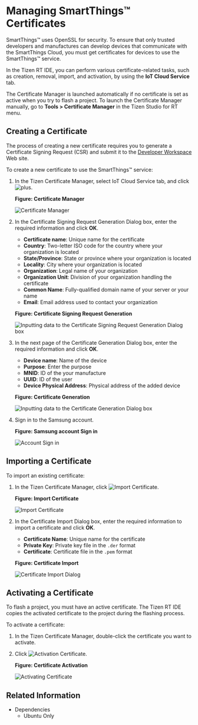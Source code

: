 
# Managing SmartThings&trade; Certificates


SmartThings&trade; uses OpenSSL for security. To ensure that only trusted developers and manufactures can develop devices that communicate with the SmartThings Cloud, you must get certificates for devices to use the SmartThings&trade; service.

In the Tizen RT IDE, you can perform various certificate-related tasks, such as creation, removal, import, and activation, by using the **IoT Cloud Service** tab.

The Certificate Manager is launched automatically if no certificate is set as active when you try to flash a project. To launch the Certificate Manager manually, go to **Tools &gt; Certificate Manager** in the Tizen Studio for RT menu.

<a name="create"></a>
## Creating a Certificate 

The process of creating a new certificate requires you to generate a Certificate Signing Request (CSR) and submit it to the [Developer Workspace](https://devworkspace.developer.samsung.com/smartthingsconsole/iotweb/site/index.html#/main) Web site.

To create a new certificate to use the SmartThings&trade; service:

1. In the Tizen Certificate Manager, select IoT Cloud Service tab, and click ![plus](media/rt_plus.png).

   **Figure: Certificate Manager** 
	
   ![Certificate Manager](media/rt_cer_mang.png)

2. In the Certificate Signing Request Generation Dialog box, enter the required information and click **OK**.

    -   **Certificate name**: Unique name for the certificate
    -   **Country**: Two-letter ISO code for the country where your organization is located
    -   **State/Province**: State or province where your organization is located
    -   **Locality**: City where your organization is located
    -   **Organization**: Legal name of your organization
    -   **Organization Unit**: Division of your organization handling the certificate
    -   **Common Name**: Fully-qualified domain name of your server or your name
    -   **Email**: Email address used to contact your organization
	
    **Figure: Certificate Signing Request Generation** 
	
    ![Inputting data to the Certificate Signing Request Generation Dialog box](media/rt_cert_create.png)
	
3. In the next page of the Certificate Generation Dialog box, enter the required information and click **OK**.

    -   **Device name**: Name of the device
    -   **Purpose**: Enter the purpose
    -   **MNID**: ID of the your manufacture
    -   **UUID**: ID of the user
    -   **Device Physical Address**: Physical address of the added device
       	
    **Figure: Certificate Generation** 
	
    ![Inputting data to the Certificate Generation Dialog box](media/rt_cert_gen.png)
	
4. Sign in to the Samsung account.

   **Figure: Samsung account Sign in** 
	
   ![Account Sign in](media/rt_acco_sig.png)
	
<a name="import"></a>
## Importing a Certificate 

To import an existing certificate:
1. In the Tizen Certificate Manager, click ![Import Certificate](media/rt_import.png).

   **Figure: Import Certificate** 
	
   ![Import Certificate](media/rt_import_cer.png)

2. In the Certificate Import Dialog box, enter the required information to import a certificate and click **OK**.

    -   **Certificate Name**: Unique name for the certificate
    -   **Private Key**: Private key file in the `.der` format
    -   **Certificate**: Certificate file in the `.pem` format

    **Figure: Certificate Import** 

    ![Certificate Import Dialog](media/rt_cert_import.png)

<a name="activate"></a>
## Activating a Certificate

To flash a project, you must have an active certificate. The Tizen RT IDE copies the activated certificate to the project during the flashing process.

To activate a certificate:

1.  In the Tizen Certificate Manager, double-click the certificate you want to activate.
2.  Click ![Activation Certificate](media/rt_tick.png).

    **Figure: Certificate Activation** 

    ![Activating Certificate](media/rt_acco_act.png)

## Related Information
- Dependencies
  - Ubuntu Only
